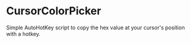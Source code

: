 # CursorColorPicker
Simple AutoHotKey script to copy the hex value at your cursor's position with a hotkey.
